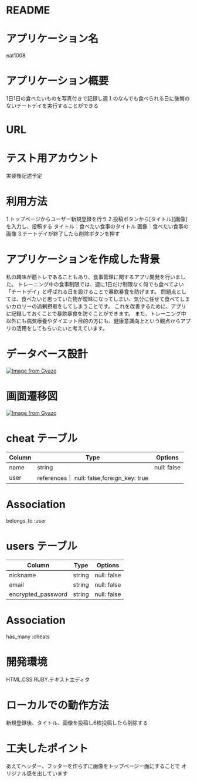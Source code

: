 # README
# アプリケーション名  
eat1008 
# アプリケーション概要  
1日1日の食べたいものを写真付きで記録し週１のなんでも食べられる日に後悔のないチートデイを実行することができる  
# URL  
  
# テスト用アカウント  
  実装後記述予定  
  # 利用方法  
1.トップページからユーザー新規登録を行う
2.投稿ボタンから[タイトル][画像]を入力し、投稿する
タイトル：食べたい食事のタイトル
画像：食べたい食事の画像
 3.チートデイが終了したら削除ボタンを押す
# アプリケーションを作成した背景  
私の趣味が筋トレであることもあり、食事管理に関するアプリ開発を行いました。
トレーニング中の食事制限では、週に1日だけ制限なく何でも食べてよい「チートデイ」と呼ばれる日を設けることで暴飲暴食を防げます。
問題点としては、食べたいと思っていた物が曖昧になってしまい、気分に任せて食べてしまいカロリーの過剰摂取をしてしまうことです。
これを改善するために、アプリに記録しておくことで暴飲暴食を防ぐことができます。
また、トレーニング中以外にも病気療養やダイエット目的の方にも、健康意識向上という観点からアプリの活用をしてもらいたいと考えています。 
# データベース設計  
[![Image from Gyazo](https://i.gyazo.com/345008707f358ce0aed699c910d8aa41.png)](https://gyazo.com/345008707f358ce0aed699c910d8aa41)  
# 画面遷移図  
[![Image from Gyazo](https://i.gyazo.com/1ebff3d3a9939619c0e9d6e67ab54e39.png)](https://gyazo.com/1ebff3d3a9939619c0e9d6e67ab54e39)  

# cheat テーブル  
| Column            | Type   | Options     |
| ------------------| ------ | ----------- |
| name              | string | null: false |  
| user              |references｜ null: false,foreign_key: true |
# Association  
belongs_to :user  
# users テーブル  
| Column            | Type   | Options     |
| ------------------| ------ | ----------- |
| nickname           | string | null: false |
| email              | string | null: false |
| encrypted_password | string | null: false |  

# Association  
has_many :cheats

# 開発環境  
HTML.CSS.RUBY.テキストエディタ  
# ローカルでの動作方法  
新規登録後、タイトル、画像を投稿し6枚投稿したら削除する  
# 工夫したポイント　  
あえてヘッダー、フッターを作らずに画像をトップページ一面にすることで
オリジナル感を出しています

